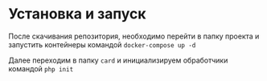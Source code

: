 # Установка и запуск
После скачивания репозитория, необходимо перейти в папку проекта и запустить контейнеры командой `docker-compose up -d`

Далее переходим в папку `card` и инициализируем обработчики командой `php init`
